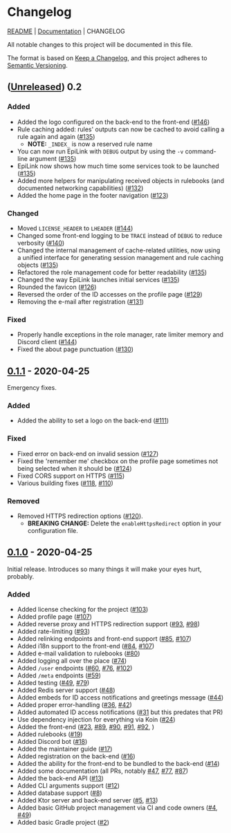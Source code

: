 # Changelog

[README](/README.md) | [Documentation](/docs/README.md) | CHANGELOG

All notable changes to this project will be documented in this file.

The format is based on [Keep a Changelog](https://keepachangelog.com/en/1.0.0/), and this project adheres to [Semantic Versioning](https://semver.org/spec/v2.0.0.html).

## ([Unreleased]) 0.2

### Added

* Added the logo configured on the back-end to the front-end ([#146](https://github.com/EpiLink/EpiLink/issues/146))
* Rule caching added: rules' outputs can now be cached to avoid calling a rule again and again ([#135](https://github.com/EpiLink/EpiLink/issues/135))
    * **NOTE:** `_INDEX_` is now a reserved rule name
* You can now run EpiLink with `DEBUG` output by using the `-v` command-line argument ([#135](https://github.com/EpiLink/EpiLink/issues/135)) 
* EpiLink now shows how much time some services took to be launched ([#135](https://github.com/EpiLink/EpiLink/issues/135))
* Added more helpers for manipulating received objects in rulebooks (and documented networking capabilities) ([#132](https://github.com/EpiLink/EpiLink/issues/132))
* Added the home page in the footer navigation ([#123](https://github.com/EpiLink/EpiLink/issues/123))

### Changed

* Moved `LICENSE_HEADER` to `LHEADER` ([#144](https://github.com/EpiLink/EpiLink/issues/144))
* Changed some front-end logging to be `TRACE` instead of `DEBUG` to reduce verbosity ([#140](https://github.com/EpiLink/EpiLink/issues/140))
* Changed the internal management of cache-related utilities, now using a unified interface for generating session management and rule caching objects ([#135](https://github.com/EpiLink/EpiLink/issues/135))
* Refactored the role management code for better readability ([#135](https://github.com/EpiLink/EpiLink/issues/135))
* Changed the way EpiLink launches initial services ([#135](https://github.com/EpiLink/EpiLink/issues/135))
* Rounded the favicon ([#126](https://github.com/EpiLink/EpiLink/issues/126))
* Reversed the order of the ID accesses on the profile page ([#129](https://github.com/EpiLink/EpiLink/issues/129))
* Removing the e-mail after registration ([#131](https://github.com/EpiLink/EpiLink/issues/131))

### Fixed

* Properly handle exceptions in the role manager, rate limiter memory and Discord client ([#144](https://github.com/EpiLink/EpiLink/issues/144))
* Fixed the about page punctuation ([#130](https://github.com/EpiLink/EpiLink/issues/130))

## [0.1.1] - 2020-04-25

Emergency fixes.

### Added

* Added the ability to set a logo on the back-end ([#111](https://github.com/EpiLink/EpiLink/issues/111))

### Fixed

* Fixed error on back-end on invalid session ([#127](https://github.com/EpiLink/EpiLink/issues/127))
* Fixed the 'remember me' checkbox on the profile page sometimes not being selected when it should be ([#124](https://github.com/EpiLink/EpiLink/issues/124))
* Fixed CORS support on HTTPS ([#115](https://github.com/EpiLink/EpiLink/issues/115))
* Various building fixes ([#118](https://github.com/EpiLink/EpiLink/issues/118), [#110](https://github.com/EpiLink/EpiLink/issues/110))

### Removed

* Removed HTTPS redirection options ([#120](https://github.com/EpiLink/EpiLink/issues/120)). 
  * **BREAKING CHANGE:** Delete the `enableHttpsRedirect` option in your configuration file.

## [0.1.0] - 2020-04-25

Initial release. Introduces so many things it will make your eyes hurt, probably.

### Added

* Added license checking for the project ([#103](https://github.com/EpiLink/EpiLink/issues/103))
* Added profile page ([#107](https://github.com/EpiLink/EpiLink/issues/107))
* Added reverse proxy and HTTPS redirection support ([#93](https://github.com/EpiLink/EpiLink/issues/93), [#98](https://github.com/EpiLink/EpiLink/issues/98))
* Added rate-limiting ([#93](https://github.com/EpiLink/EpiLink/issues/93))
* Added relinking endpoints and front-end support ([#85](https://github.com/EpiLink/EpiLink/issues/85), [#107](https://github.com/EpiLink/EpiLink/issues/107))
* Added i18n support to the front-end ([#84](https://github.com/EpiLink/EpiLink/issues/84), [#107](https://github.com/EpiLink/EpiLink/issues/107))
* Added e-mail validation to rulebooks ([#80](https://github.com/EpiLink/EpiLink/issues/80))
* Added logging all over the place ([#74](https://github.com/EpiLink/EpiLink/issues/74))
* Added `/user` endpoints ([#60](https://github.com/EpiLink/EpiLink/issues/60), [#76](https://github.com/EpiLink/EpiLink/issues/76), [#102](https://github.com/EpiLink/EpiLink/issues/102))
* Added `/meta` endpoints ([#59](https://github.com/EpiLink/EpiLink/issues/59))
* Added testing ([#49](https://github.com/EpiLink/EpiLink/issues/49), [#79](https://github.com/EpiLink/EpiLink/issues/79))
* Added Redis server support ([#48](https://github.com/EpiLink/EpiLink/issues/48))
* Added embeds for ID access notifications and greetings message ([#44](https://github.com/EpiLink/EpiLink/issues/44))
* Added proper error-handling ([#36](https://github.com/EpiLink/EpiLink/issues/36), [#42](https://github.com/EpiLink/EpiLink/issues/42))
* Added automated ID access notifications ([#31](https://github.com/EpiLink/EpiLink/issues/31) but this predates that PR)
* Use dependency injection for everything via Koin ([#24](https://github.com/EpiLink/EpiLink/issues/24))
* Added the front-end ([#23](https://github.com/EpiLink/EpiLink/issues/23), [#89](https://github.com/EpiLink/EpiLink/issues/89), [#90](https://github.com/EpiLink/EpiLink/issues/90), [#91](https://github.com/EpiLink/EpiLink/issues/91), [#92](https://github.com/EpiLink/EpiLink/issues/92), )
* Added rulebooks ([#19](https://github.com/EpiLink/EpiLink/issues/19))
* Added Discord bot ([#18](https://github.com/EpiLink/EpiLink/issues/18))
* Added the maintainer guide ([#17](https://github.com/EpiLink/EpiLink/issues/17))
* Added registration on the back-end ([#16](https://github.com/EpiLink/EpiLink/issues/16))
* Added the ability for the front-end to be bundled to the back-end ([#14](https://github.com/EpiLink/EpiLink/issues/14))
* Added some documentation (all PRs, notably [#47](https://github.com/EpiLink/EpiLink/issues/47), [#77](https://github.com/EpiLink/EpiLink/issues/77), [#87](https://github.com/EpiLink/EpiLink/issues/87))
* Added the back-end API ([#13](https://github.com/EpiLink/EpiLink/issues/13)) 
* Added CLI arguments support ([#12](https://github.com/EpiLink/EpiLink/issues/12))
* Added database support ([#8](https://github.com/EpiLink/EpiLink/issues/8))
* Added Ktor server and back-end server ([#5](https://github.com/EpiLink/EpiLink/issues/5), [#13](https://github.com/EpiLink/EpiLink/issues/13))
* Added basic GitHub project management via CI and code owners ([#4](https://github.com/EpiLink/EpiLink/issues/4), [#49](https://github.com/EpiLink/EpiLink/issues/49))
* Added basic Gradle project ([#2](https://github.com/EpiLink/EpiLink/issues/2))

[Unreleased]: https://github.com/EpiLink/EpiLink/compare/v0.1.1...dev
[0.1.1]: https://github.com/EpiLink/EpiLink/releases/tag/v0.1.1
[0.1.0]: https://github.com/EpiLink/EpiLink/releases/tag/v0.1
